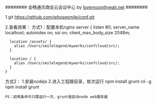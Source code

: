 ######## 会畅通讯商会云会议中心  by lovemoon@yeah.net ########

1.git
https://github.com/whosesmile/conf.git

2.查看效果：
  方式1：配置本机nginx
    server {
      listen       80;
      server_name  localhost;
      autoindex on;
      ssi  on;
      client_max_body_size 2048m;
      
      location /assets/ {
        alias /Users/smilelegend/myworks/confcloud/src/;
      }
      
      location / {
        alias /Users/smilelegend/myworks/confcloud/src/;
      }
    }
  方式2：
  1.安装nodejs
  2.进入工程跟目录，依次运行
    npm install grunt-cli -g
    npm install
    grunt

    PS：前两条命令只需运行一次，grunt是启动node web服务器

